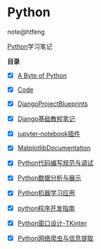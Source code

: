 # Python
note@htfeng

[Python](README.md)学习笔记

**目录**

- [X] [A Byte of Python](AByteofPython/README.md)
- [X] [Code](Code/README.md)
- [X] [DjangoProjectBlueprints](DjangoProjectBlueprints/README.md)
- [X] [Django基础教程笔记](Django基础教程笔记/README.md)
- [X] [jupyter-notebook插件](jupyter-notebook插件/README.md)
- [X] [MatplotlibDocumentation](MatplotlibDocumentation/README.md)
- [X] [Python代码编写规范与调试](Python代码编写规范与调试/README.md)
- [X] [Python数据分析与展示](Python数据分析与展示/README.md)
- [X] [Python机器学习应用](Python机器学习应用/README.md)
- [X] [python程序开发指南](python程序开发指南/README.md)
- [X] [Python窗口设计-TKinter](Python窗口设计-TKinter/README.md)
- [X] [Python网络爬虫与信息提取](Python网络爬虫与信息提取/README.md)

